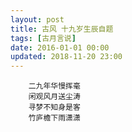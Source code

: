 ```yaml
---
layout: post
title: 古风 十九岁生辰自题
tags: [古月言说]
date: 2016-01-01 00:00
updated: 2018-11-20 23:00
---
```

        二九年华慢挥毫
        闲观风月送尘涛
        寻梦不知身是客
        竹庐檐下雨潇潇

